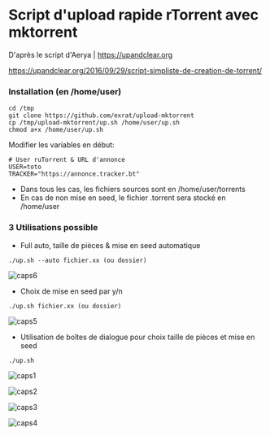 # Script d'upload rapide rTorrent avec mktorrent 

 D'après le script d'Aerya | https://upandclear.org

 https://upandclear.org/2016/09/29/script-simpliste-de-creation-de-torrent/

### Installation (en /home/user)
```
cd /tmp
git clone https://github.com/exrat/upload-mktorrent
cp /tmp/upload-mktorrent/up.sh /home/user/up.sh
chmod a+x /home/user/up.sh
```

 Modifier les variables en début:
```
# User ruTorrent & URL d'annonce
USER=toto
TRACKER="https://annonce.tracker.bt"
```

* Dans tous les cas, les fichiers sources sont en /home/user/torrents
* En cas de non mise en seed, le fichier .torrent sera stocké en /home/user

### 3 Utilisations possible
 
* Full auto, taille de pièces & mise en seed automatique
```
./up.sh --auto fichier.xx (ou dossier)
```
![caps6](https://raw.github.com/exrat/upload-mktorrent/master/screenshot/up06.png)

* Choix de mise en seed par y/n
```
./up.sh fichier.xx (ou dossier)
```
![caps5](https://raw.github.com/exrat/upload-mktorrent/master/screenshot/up05.png)


* Utilisation de boîtes de dialogue pour choix taille de pièces et mise en seed
```
./up.sh
```

![caps1](https://raw.github.com/exrat/upload-mktorrent/master/screenshot/up01.png)

![caps2](https://raw.github.com/exrat/upload-mktorrent/master/screenshot/up02.png)

![caps3](https://raw.github.com/exrat/upload-mktorrent/master/screenshot/up03.png)

![caps4](https://raw.github.com/exrat/upload-mktorrent/master/screenshot/up04.png)
